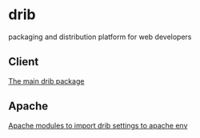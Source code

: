 # drib
packaging and distribution platform for web developers

## Client 
[The main drib package](./client)

## Apache
[Apache modules to import drib settings to apache env](./apache)
